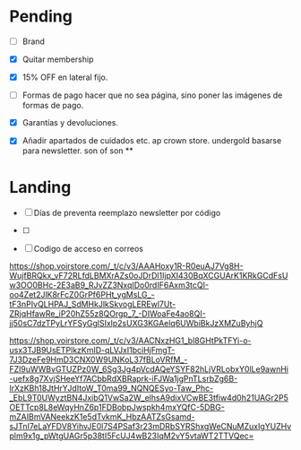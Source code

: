 # Pending
- [ ] Brand
- [x] Quitar membership
- [x] 15% OFF en lateral fijo.
- [ ] Formas de pago hacer que no sea página, sino poner las imágenes de formas de pago.
- [x] Garantías y devoluciones.
- [x] Añadir apartados de cuidados etc.
ap crown store.
undergold basarse para newsletter.
son of son **


# Landing
- [ ] Días de preventa reemplazo newsletter por código
- [ ]

- [ ] Codigo de acceso en correos


https://shop.voirstore.com/_t/c/v3/AAAHoxy1R-R0euAJ7Vg8H-WujfBRQkx_vF72RLfdLBMXrAZs0oJDrDl1IjpXI430BqXCGUArK1KRkGCdFsUw3OO0BHc-2E3aB9_RJvZZ3NxqIDo0rdIF6Axm3tcQI-oo4Zet2JlK8rFcZ0GrPf6PHt_ygMsLG_-tF3nPIvQLHPAJ_SdMHkJlkSkvogLEREwl7Ut-ZRjqHfawRe_iP20hZ55z8QOrgp_7_-DIWoaFe4ao8QI-jj50sC7dzTPyLrYFSyGglSIxlp2sUXG3KGAelq6UWbiBkJzXMZuByhjQ

https://shop.voirstore.com/_t/c/v3/AACNxzHG1_bl8GHtPkTFYi-o-usx3TJB9UsETPlkzKmID-qLVJxI1bciHjFmgT-7J3DzeFe9HmD3CNX0W9UNKoL37fBLoVRfM_-FZl9uWWBvGTUZPz0W_6Sg3Jg4pVcdAQeYSYF82hLjVRLobxY0lLe9awnHi-uefx8g7XvjSHeeYf7ACbbRdXBRaprk-iFJWa1jgPnTLsrbZg6B-lrXzKBh18JtHrYJdItoW_T0ma99_NQNQESyo-Taw_Phc-_EbL9T0UWyztBN4JxibQ1VwSa2W_elhsA9dixVCwBE3tfiw4d0h21UAGr2P5OETTcp8L8eWqyHnZ6p1FDBobpJwspkh4mxYQfC-5DBG-mZAIBmVANeekzK1e5dTvkmK_HbzAATZsGsamd-sJTnI7eLaYFDV8YihvJE0l7S4PSaf3r23mDRbSYRShxgWeCNuMZuxIgYUZHvplm9x1g_pWtgUAGr5p38tI5FcUJ4wB23IqM2vY5vtaWT2TTVQec=